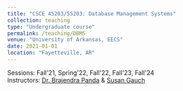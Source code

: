 ```yaml
---
title: "CSCE 45203/55203: Database Management Systems"
collection: teaching
type: "Undergraduate course"
permalink: /teaching/DBMS
venue: "University of Arkansas, EECS"
date: 2021-01-01
location: "Fayetteville, AR"
---
```


Sessions: Fall'21, Spring'22, Fall'22, Fall'23, Fall'24 <br>
Instructors: [Dr. Brajendra Panda](https://engineering.uark.edu/electrical-engineering-computer-science/electrical-engineering-faculty/uid/bpanda/name/Brajendra+Nath+Panda/) & [Susan Gauch](https://engineering.uark.edu/electrical-engineering-computer-science/electrical-engineering-faculty/uid/sgauch/name/Susan+E+Gauch/)
